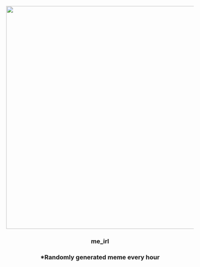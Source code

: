 <p align="center">
        <img src="https://i.redd.it/72kap8hlrx0a1.jpg" width="600" height="600">
        </p>
        <h3 align="center">me_irl</h3>
        <h3 align="center">*Randomly generated meme every hour</h3>
    